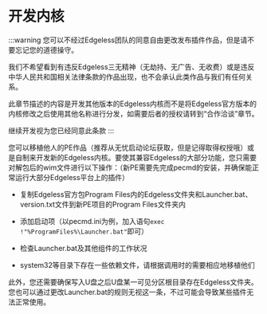 # 开发内核
:::warning 您可以不经过Edgeless团队的同意自由更改发布插件作品，但是请不要忘记您的道德操守。

我们不希望看到有违反Edgeless三无精神（无劫持、无广告、无收费）或是违反中华人民共和国相关法律条款的作品出现，也不会承认此类作品与我们有任何关系。

此章节描述的内容是开发其他版本的Edgeless内核而不是将Edgeless官方版本的内核修改之后使用其他名称进行分发，如需要后者的授权请转到“合作洽谈”章节。

继续开发视为您已经同意此条款
:::


您可以移植他人的PE作品（推荐从无忧启动论坛获取，但是记得取得权授哦）或是自制来开发新的Edgeless内核。要使其兼容Edgeless的大部分功能，您只需要对解包后的wim文件进行以下操作：（新PE需要先完成pecmd的安装，并确保能正常运行大部分Edgeless平台上的插件）
* 复制Edgeless官方包Program Files内的Edgeless文件夹和Launcher.bat、version.txt文件到新PE项目的Program Files文件夹内

* 添加启动项（以pecmd.ini为例，加入语句`exec !"%ProgramFiles%\Launcher.bat"`即可）

* 检查Launcher.bat及其他组件的工作状况

* system32等目录下存在一些依赖文件，请根据调用时的需要相应地移植他们


此外，您还需要确保写入U盘之后U盘某一可见分区根目录存在Edgeless文件夹。您也可以通过更改Launcher.bat的规则无视这一条，不过可能会导致某些插件无法正常使用。